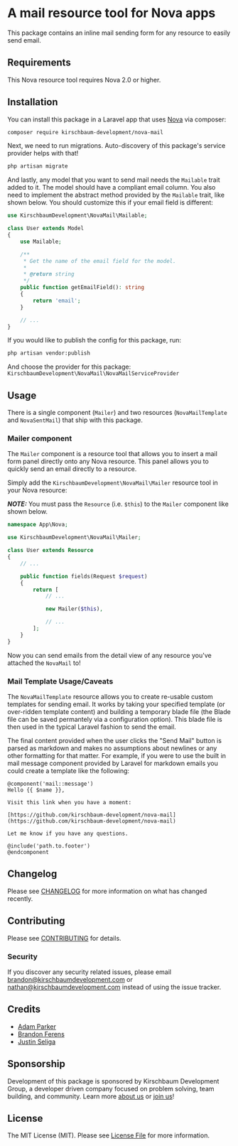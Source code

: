 # A mail resource tool for Nova apps

This package contains an inline mail sending form for any resource to easily send email.

## Requirements

This Nova resource tool requires Nova 2.0 or higher.

## Installation

You can install this package in a Laravel app that uses [Nova](https://nova.laravel.com) via composer:

```bash
composer require kirschbaum-development/nova-mail
```

Next, we need to run migrations. Auto-discovery of this package's service provider helps with that!

```bash
php artisan migrate
```

And lastly, any model that you want to send mail needs the `Mailable` trait added to it. The model should have a compliant email column. You also need to implement the abstract method provided by the `Mailable` trait, like shown below. You should customize this if your email field is different:

```php
use KirschbaumDevelopment\NovaMail\Mailable;

class User extends Model
{
    use Mailable;

    /**
     * Get the name of the email field for the model.
     *
     * @return string
     */
    public function getEmailField(): string
    {
        return 'email';
    }

    // ...
}
```

If you would like to publish the config for this package, run:

```bash
php artisan vendor:publish
```
And choose the provider for this package: `KirschbaumDevelopment\NovaMail\NovaMailServiceProvider`

## Usage

There is a single component (`Mailer`) and two resources (`NovaMailTemplate` and `NovaSentMail`) that ship with this package.

### Mailer component

The `Mailer` component is a resource tool that allows you to insert a mail form panel directly onto any Nova resource. This panel allows you to quickly send an email directly to a resource.

Simply add the `KirschbaumDevelopment\NovaMail\Mailer` resource tool in your Nova resource:

**_NOTE:_** You must pass the `Resource` (i.e. `$this`) to the `Mailer` component like shown below.

```php
namespace App\Nova;

use KirschbaumDevelopment\NovaMail\Mailer;

class User extends Resource
{
    // ...

    public function fields(Request $request)
    {
        return [
            // ...

            new Mailer($this),

            // ...
        ];
    }
}
```

Now you can send emails from the detail view of any resource you've attached the `NovaMail` to!

### Mail Template Usage/Caveats

The `NovaMailTemplate` resource allows you to create re-usable custom templates for sending email. It works by taking your specified template (or over-ridden template content) and building a temporary blade file (the Blade file can be saved permantely via a configuration option). This blade file is then used in the typical Laravel fashion to send the email.

The final content provided when the user clicks the "Send Mail" button is parsed as markdown and makes no assumptions about newlines or any other formatting for that matter. For example, if you were to use the built in mail message component provided by Laravel for markdown emails you could create a template like the following:

```
@component('mail::message')
Hello {{ $name }},

Visit this link when you have a moment:

[https://github.com/kirschbaum-development/nova-mail](https://github.com/kirschbaum-development/nova-mail)

Let me know if you have any questions.

@include('path.to.footer')
@endcomponent
```

## Changelog

Please see [CHANGELOG](CHANGELOG.md) for more information on what has changed recently.

## Contributing

Please see [CONTRIBUTING](CONTRIBUTING.md) for details.

### Security

If you discover any security related issues, please email brandon@kirschbaumdevelopment.com or nathan@kirschbaumdevelopment.com instead of using the issue tracker.

## Credits

- [Adam Parker](https://github.com/adammparker)
- [Brandon Ferens](https://github.com/brandonferens)
- [Justin Seliga](https://github.com/jrseliga)

## Sponsorship

Development of this package is sponsored by Kirschbaum Development Group, a developer driven company focused on problem solving, team building, and community. Learn more [about us](https://kirschbaumdevelopment.com) or [join us](https://careers.kirschbaumdevelopment.com)!

## License

The MIT License (MIT). Please see [License File](LICENSE.md) for more information.